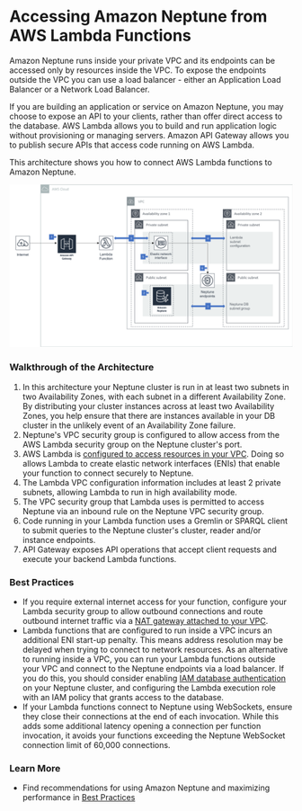 # Accessing Amazon Neptune from AWS Lambda Functions

Amazon Neptune runs inside your private VPC and its endpoints can be accessed only by resources inside the VPC. To expose the endpoints outside the VPC you can use a load balancer - either an Application Load Balancer or a Network Load Balancer.

If you are building an application or service on Amazon Neptune, you may choose to expose an API to your clients, rather than offer direct access to the database. AWS Lambda allows you to build and run application logic without provisioning or managing servers. Amazon API Gateway allows you to publish secure APIs that access code running on AWS Lambda.

This architecture shows you how to connect AWS Lambda functions to Amazon Neptune.

![Lambda Neptune](lambda-neptune.png)

### Walkthrough of the Architecture

  1. In this architecture your Neptune cluster is run in at least two subnets in two Availability Zones, with each subnet in a different Availability Zone. By distributing your cluster instances across at least two Availability Zones, you help ensure that there are instances available in your DB cluster in the unlikely event of an Availability Zone failure.
  2. Neptune's VPC security group is configured to allow access from the AWS Lambda security group on the Neptune cluster's port.
  3. AWS Lambda is [configured to access resources in your VPC](https://docs.aws.amazon.com/lambda/latest/dg/vpc.html). Doing so allows Lambda to create elastic network interfaces (ENIs) that enable your function to connect securely to Neptune. 
  4. The Lambda VPC configuration information includes at least 2 private subnets, allowing Lambda to run in high availability mode.
  5. The VPC security group that Lambda uses is permitted to access Neptune via an inbound rule on the Neptune VPC security group.
  6. Code running in your Lambda function uses a Gremlin or SPARQL client to submit queries to the Neptune cluster's cluster, reader and/or instance endpoints.
  7. API Gateway exposes API operations that accept client requests  and execute your backend Lambda functions.
  
### Best Practices

  * If you require external internet access for your function, configure your Lambda security group to allow outbound connections and route outbound internet traffic via a [NAT gateway attached to your VPC](https://aws.amazon.com/premiumsupport/knowledge-center/internet-access-lambda-function/).
  * Lambda functions that are configured to run inside a VPC incurs an additional ENI start-up penalty. This means address resolution may be delayed when trying to connect to network resources. As an alternative to running inside a VPC, you can run your Lambda functions outside your VPC and connect to the Neptune endpoints via a load balancer. If you do this, you should consider enabling [IAM database authentication](https://docs.aws.amazon.com/neptune/latest/userguide/iam-auth.html) on your Neptune cluster, and configuring the Lambda execution role with an IAM policy that grants access to the database. 
  * If your Lambda functions connect to Neptune using WebSockets, ensure they close their connections at the end of each invocation. While this adds some additional latency opening a connection per function invocation, it avoids your functions exceeding the Neptune WebSocket connection limit of 60,000 connections.
  
### Learn More

  * Find recommendations for using Amazon Neptune and maximizing performance in [Best Practices](https://docs.aws.amazon.com/neptune/latest/userguide/best-practices.html)